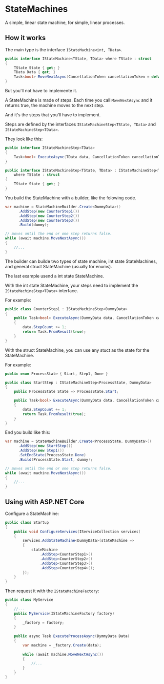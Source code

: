 # StateMachines

A simple, linear state machine, for simple, linear processes.

## How it works

The main type is the interface `IStateMachine<int, TData>`.

```csharp
public interface IStateMachine<TState, TData> where TState : struct
{
    TState State { get; }
    TData Data { get; }
    Task<bool> MoveNextAsync(CancellationToken cancellationToken = default);
}
```

But you'll not have to implemente it.

A StateMachine is made of steps. Each time you call `MoveNextAsync` and it returns true, the machine moves to the next step.

And it's the steps that you'll have to implement.

Steps are defined by the interfaces `IStateMachineStep<TState, TData>` and `IStateMachineStep<TData>`. 

They look like this:

```csharp
public interface IStateMachineStep<TData>
{
    Task<bool> ExecuteAsync(TData data, CancellationToken cancellationToken = default);
}

public interface IStateMachineStep<TState, TData> : IStateMachineStep<TData>
    where TState : struct
{
    TState State { get; }
}
```

You build the StateMachine with a builder, like the folowing code.

```csharp
var machine = StateMachineBuilder.Create<DummyData>()
      .AddStep(new CounterStep1())
      .AddStep(new CounterStep2())
      .AddStep(new CounterStep3())
      .Build(dummy);

// moves until the end or one step returns false.
while (await machine.MoveNextAsync())
{
    //...
}
```

The builder can builde two types of state machine, int state StateMachines, and general struct StateMachine (usually for enums).

The last example usend a int state StateMachine.

With the int state StateMachine, your steps need to implement the `IStateMachineStep<TData>` interface.

For example:
```csharp
public class CounterStep1 : IStateMachineStep<DummyData>
{
    public Task<bool> ExecuteAsync(DummyData data, CancellationToken cancellationToken = default)
    {
        data.StepCount += 1;
        return Task.FromResult(true);
    }
}
```

With the struct StateMachine, you can use any stuct as the state for the StateMachine.

For example:
```csharp
public enum ProcessState { Start, Step1, Done }

public class StartStep : IStateMachineStep<ProcessState, DummyData>
{
    public ProcessState State => ProcessState.Start;

    public Task<bool> ExecuteAsync(DummyData data, CancellationToken cancellationToken = default)
    {
        data.StepCount += 1;
        return Task.FromResult(true);
    }
}
```

End you build like this:

```csharp
var machine = StateMachineBuilder.Create<ProcessState, DummyData>()
      .AddStep(new StartStep())
      .AddStep(new Step1())
      .SetEndState(ProcessState.Done)
      .Build(ProcessState.Start, dummy);

// moves until the end or one step returns false.
while (await machine.MoveNextAsync())
{
    //...
}
```


## Using with ASP.NET Core

Configure a StateMachine:

```csharp
public class Startup
{
    public void ConfigureServices(IServiceCollection services)
    {
        services.AddStateMachine<DummyData>(stateMachine =>
        {
            stateMachine
                .AddStep<CounterStep1>()
                .AddStep<CounterStep2>()
                .AddStep<CounterStep3>()
                .AddStep<CounterStep4>();
        });
    }
}
```

Then request it with the `IStateMachineFactory`:
```csharp
public class MyService
{
    //...
    public MyService(IStateMachineFactory factory)
    {
        _factory = factory;
    }
    
    public async Task ExecuteProcessAsync(DymmyData Data)
    {
        var machine = _factory.Create(data);
        
        while (await machine.MoveNextAsync())
        {
            //...
        }
    }
}
```


